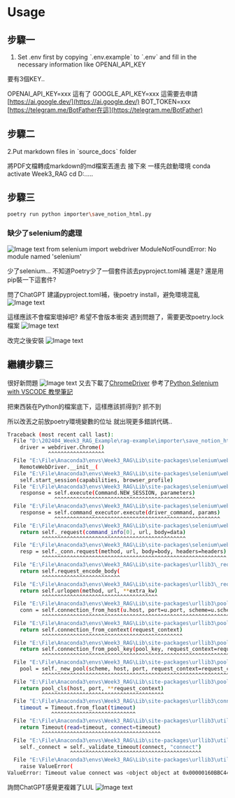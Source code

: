 # Usage

## 步驟一

1. Set .env first by copying ˋ.env.exampleˋ to ˋ.envˋ and fill in the necessary information like OPENAI_API_KEY

要有3個KEY..

OPENAI_API_KEY=xxx  這有了
GOOGLE_API_KEY=xxx 這需要去申請 [https://ai.google.dev/](https://ai.google.dev/)
BOT_TOKEN=xxx  [https://telegram.me/BotFather在這](https://telegram.me/BotFather)

## 步驟二

2.Put markdown files in ˋsource_docsˋ folder

將PDF文檔轉成markdown的md檔案丟進去
接下來
一樣先啟動環境
conda activate Week3_RAG
cd D:\.....

## 步驟三

```bash
poetry run python importer\save_notion_html.py
```

### 缺少了selenium的處理

![Image text](https://raw.githubusercontent.com/z-institute/AI-Dev-Batch-1-HW/Z24049001/w3/Individual/coding/image/Week2HW_pic01.PNG)
from selenium import webdriver
ModuleNotFoundError: No module named 'selenium'

少了selenium... 不知道Poetry少了一個套件該去pyproject.toml補 還是? 還是用pip裝一下這套件?

問了ChatGPT 建議pyproject.toml補，後poetry install，避免環境混亂
![Image text](https://raw.githubusercontent.com/z-institute/AI-Dev-Batch-1-HW/Z24049001/w3/Individual/coding/image/Week2HW_pic02.PNG)

這樣應該不會檔案壞掉吧? 希望不會版本衝突
遇到問題了，需要更改poetry.lock檔案
![Image text](https://raw.githubusercontent.com/z-institute/AI-Dev-Batch-1-HW/Z24049001/w3/Individual/coding/image/Week2HW_pic03.PNG)

改完之後安裝
![Image text](https://raw.githubusercontent.com/z-institute/AI-Dev-Batch-1-HW/Z24049001/w3/Individual/coding/image/Week2HW_pic04.PNG)

## 繼續步驟三

很好新問題
![Image text](https://raw.githubusercontent.com/z-institute/AI-Dev-Batch-1-HW/Z24049001/w3/Individual/coding/image/Week2HW_pic05.PNG)
又去下載了[ChromeDriver](https://chromedriver.chromium.org/downloads)
參考了[Python Selenium with VSCODE 教學筆記](https://hackmd.io/@FortesHuang/S1V6jrvet#%E4%B8%89%E3%80%81%E5%AE%89%E8%A3%9D-WebDriver)

把東西裝在Python的檔案底下，這樣應該抓得到? 抓不到

所以改丟之前放poetry環境變數的位址 就出現更多錯誤代碼..

```bash
Traceback (most recent call last):
  File "D:\202404_Week3_RAG_Example\rag-example\importer\save_notion_html.py", line 12, in <module>
    driver = webdriver.Chrome()
             ^^^^^^^^^^^^^^^^^^
  File "E:\File\Anaconda3\envs\Week3_RAG\Lib\site-packages\selenium\webdriver\chrome\webdriver.py", line 76, in __init__
    RemoteWebDriver.__init__(
  File "E:\File\Anaconda3\envs\Week3_RAG\Lib\site-packages\selenium\webdriver\remote\webdriver.py", line 157, in __init__
    self.start_session(capabilities, browser_profile)
  File "E:\File\Anaconda3\envs\Week3_RAG\Lib\site-packages\selenium\webdriver\remote\webdriver.py", line 252, in start_session
    response = self.execute(Command.NEW_SESSION, parameters)
               ^^^^^^^^^^^^^^^^^^^^^^^^^^^^^^^^^^^^^^^^^^^^^
  File "E:\File\Anaconda3\envs\Week3_RAG\Lib\site-packages\selenium\webdriver\remote\webdriver.py", line 319, in execute
    response = self.command_executor.execute(driver_command, params)
               ^^^^^^^^^^^^^^^^^^^^^^^^^^^^^^^^^^^^^^^^^^^^^^^^^^^^^
  File "E:\File\Anaconda3\envs\Week3_RAG\Lib\site-packages\selenium\webdriver\remote\remote_connection.py", line 374, in execute
    return self._request(command_info[0], url, body=data)
           ^^^^^^^^^^^^^^^^^^^^^^^^^^^^^^^^^^^^^^^^^^^^^^
  File "E:\File\Anaconda3\envs\Week3_RAG\Lib\site-packages\selenium\webdriver\remote\remote_connection.py", line 397, in _request
    resp = self._conn.request(method, url, body=body, headers=headers)
           ^^^^^^^^^^^^^^^^^^^^^^^^^^^^^^^^^^^^^^^^^^^^^^^^^^^^^^^^^^^
  File "E:\File\Anaconda3\envs\Week3_RAG\Lib\site-packages\urllib3\_request_methods.py", line 144, in request
    return self.request_encode_body(
           ^^^^^^^^^^^^^^^^^^^^^^^^^
  File "E:\File\Anaconda3\envs\Week3_RAG\Lib\site-packages\urllib3\_request_methods.py", line 279, in request_encode_body
    return self.urlopen(method, url, **extra_kw)
           ^^^^^^^^^^^^^^^^^^^^^^^^^^^^^^^^^^^^^
  File "E:\File\Anaconda3\envs\Week3_RAG\Lib\site-packages\urllib3\poolmanager.py", line 433, in urlopen
    conn = self.connection_from_host(u.host, port=u.port, scheme=u.scheme)
           ^^^^^^^^^^^^^^^^^^^^^^^^^^^^^^^^^^^^^^^^^^^^^^^^^^^^^^^^^^^^^^^
  File "E:\File\Anaconda3\envs\Week3_RAG\Lib\site-packages\urllib3\poolmanager.py", line 304, in connection_from_host
    return self.connection_from_context(request_context)
           ^^^^^^^^^^^^^^^^^^^^^^^^^^^^^^^^^^^^^^^^^^^^^
  File "E:\File\Anaconda3\envs\Week3_RAG\Lib\site-packages\urllib3\poolmanager.py", line 329, in connection_from_context
    return self.connection_from_pool_key(pool_key, request_context=request_context)
           ^^^^^^^^^^^^^^^^^^^^^^^^^^^^^^^^^^^^^^^^^^^^^^^^^^^^^^^^^^^^^^^^^^^^^^^^
  File "E:\File\Anaconda3\envs\Week3_RAG\Lib\site-packages\urllib3\poolmanager.py", line 352, in connection_from_pool_key
    pool = self._new_pool(scheme, host, port, request_context=request_context)
           ^^^^^^^^^^^^^^^^^^^^^^^^^^^^^^^^^^^^^^^^^^^^^^^^^^^^^^^^^^^^^^^^^^^
  File "E:\File\Anaconda3\envs\Week3_RAG\Lib\site-packages\urllib3\poolmanager.py", line 266, in _new_pool
    return pool_cls(host, port, **request_context)
           ^^^^^^^^^^^^^^^^^^^^^^^^^^^^^^^^^^^^^^^
  File "E:\File\Anaconda3\envs\Week3_RAG\Lib\site-packages\urllib3\connectionpool.py", line 196, in __init__
    timeout = Timeout.from_float(timeout)
              ^^^^^^^^^^^^^^^^^^^^^^^^^^^
  File "E:\File\Anaconda3\envs\Week3_RAG\Lib\site-packages\urllib3\util\timeout.py", line 186, in from_float
    return Timeout(read=timeout, connect=timeout)
           ^^^^^^^^^^^^^^^^^^^^^^^^^^^^^^^^^^^^^^
  File "E:\File\Anaconda3\envs\Week3_RAG\Lib\site-packages\urllib3\util\timeout.py", line 115, in __init__
    self._connect = self._validate_timeout(connect, "connect")
                    ^^^^^^^^^^^^^^^^^^^^^^^^^^^^^^^^^^^^^^^^^^
  File "E:\File\Anaconda3\envs\Week3_RAG\Lib\site-packages\urllib3\util\timeout.py", line 152, in _validate_timeout
    raise ValueError(
ValueError: Timeout value connect was <object object at 0x00000160BBC44570>, but it must be an int, float or None.
```

詢問ChatGPT感覺更複雜了LUL
![Image text](https://raw.githubusercontent.com/z-institute/AI-Dev-Batch-1-HW/Z24049001/w3/Individual/coding/image/Week2HW_pic06.PNG)
